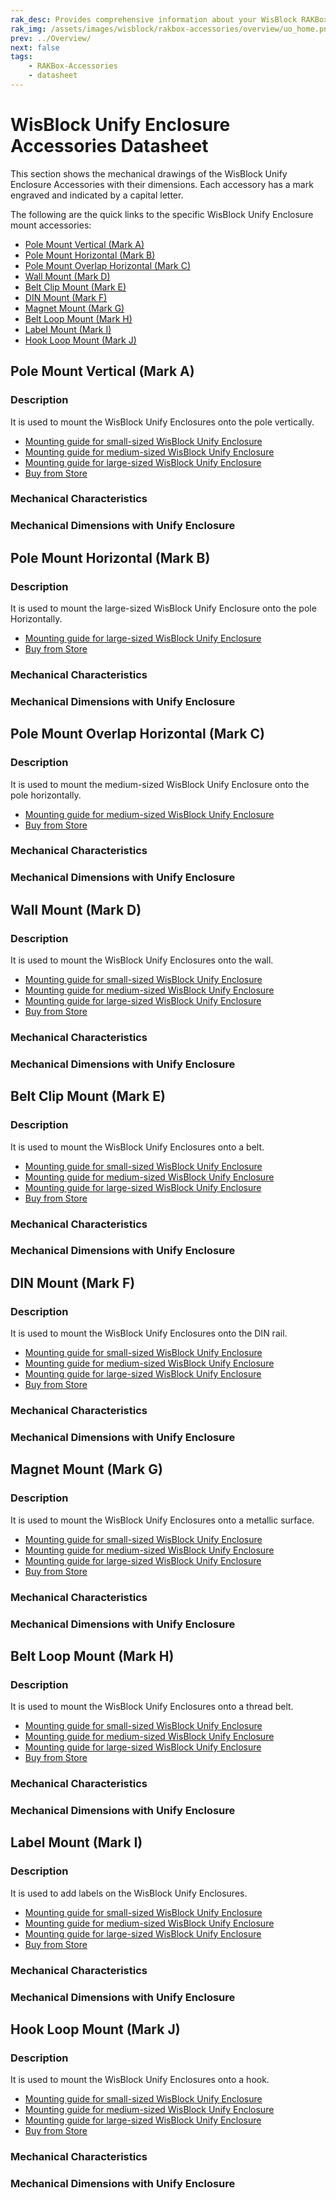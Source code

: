```yaml
---
rak_desc: Provides comprehensive information about your WisBlock RAKBox-Accessories Enclosure to help you use it. This information includes technical specifications and characteristics.
rak_img: /assets/images/wisblock/rakbox-accessories/overview/uo_home.png
prev: ../Overview/
next: false
tags:
    - RAKBox-Accessories
    - datasheet
---
```

# WisBlock Unify Enclosure Accessories Datasheet

This section shows the mechanical drawings of the WisBlock Unify Enclosure Accessories with their dimensions. Each accessory has a mark engraved and indicated by a capital letter. 

The following are the quick links to the specific WisBlock Unify Enclosure mount accessories:

- [Pole Mount Vertical (Mark A)](#pole-mount-vertical-mark-a)
- [Pole Mount Horizontal (Mark B)](#pole-mount-horizontal-mark-b)
- [Pole Mount Overlap Horizontal (Mark C)](#pole-mount-overlap-horizontal-mark-c)
- [Wall Mount (Mark D)](#wall-mount-mark-d)
- [Belt Clip Mount (Mark E)](#belt-clip-mount-mark-e)
- [DIN Mount (Mark F)](#din-mount-mark-f)
- [Magnet Mount (Mark G)](#magnet-mount-mark-g)
- [Belt Loop Mount (Mark H)](#belt-loop-mount-mark-h)
- [Label Mount (Mark I)](#label-mount-mark-i)
- [Hook Loop Mount (Mark J)](#hook-loop-mount-mark-j)

## Pole Mount Vertical (Mark A)

### Description

It is used to mount the WisBlock Unify Enclosures onto the pole vertically.

- [Mounting guide for small-sized WisBlock Unify Enclosure](/Product-Categories/WisBlock/RAKBox-UO100x75x38/Installation/#pole-mount-vertical-mark-a)
- [Mounting guide for medium-sized WisBlock Unify Enclosure](/Product-Categories/WisBlock/RAKBox-UO150x100x45/Installation/#pole-mount-vertical-mark-a)
- [Mounting guide for large-sized WisBlock Unify Enclosure](/Product-Categories/WisBlock/RAKBox-UO180x130x60/Installation/#pole-mount-vertical-mark-a)
- [Buy from Store](https://store.rakwireless.com/products/unify-vertical-pole-mounting-kit)
  
<rk-img
  src="/assets/images/wisblock/rakbox-accessories/datasheet/mark-A.png"
  width="30%"
  caption="Pole mount vertical (Mark A)"
/>

### Mechanical Characteristics

<rk-img
  src="/assets/images/wisblock/rakbox-accessories/datasheet/mark-A-dim.png"
  width="30%"
  caption="Pole mount vertical (Mark A) dimensions"
/>

### Mechanical Dimensions with Unify Enclosure

<rk-img
  src="/assets/images/wisblock/rakbox-accessories/datasheet/mark-A-small.png"
  width="50%"
  caption="Small-sized WisBlock Unify Enclosure"
/>

<rk-img
  src="/assets/images/wisblock/rakbox-accessories/datasheet/mark-A-medium.png"
  width="50%"
  caption="Medium-sized WisBlock Unify Enclosure"
/>

<rk-img
  src="/assets/images/wisblock/rakbox-accessories/datasheet/mark-A-large.png"
  width="50%"
  caption="Large-sized WisBlock Unify Enclosure"
/>


## Pole Mount Horizontal (Mark B)

### Description

It is used to mount the large-sized WisBlock Unify Enclosure onto the pole Horizontally.

- [Mounting guide for large-sized WisBlock Unify Enclosure](/Product-Categories/WisBlock/RAKBox-UO180x130x60/Installation/#pole-mount-horizontal-mark-b)
- [Buy from Store](https://store.rakwireless.com/collections/wisblock-enclosure)

<rk-img
  src="/assets/images/wisblock/rakbox-accessories/datasheet/mark-B.png"
  width="30%"
  caption="Pole mount horizontal (Mark B)"
/>

### Mechanical Characteristics

<rk-img
  src="/assets/images/wisblock/rakbox-accessories/datasheet/mark-B-dim.png"
  width="30%"
  caption="Pole mount horizontal (Mark B) dimensions"
/>

### Mechanical Dimensions with Unify Enclosure

<rk-img
  src="/assets/images/wisblock/rakbox-accessories/datasheet/mark-B-large.png"
  width="50%"
  caption="Large-sized WisBlock Unify Enclosure"
/>


## Pole Mount Overlap Horizontal (Mark C)

### Description

It is used to mount the medium-sized WisBlock Unify Enclosure onto the pole horizontally.

- [Mounting guide for medium-sized WisBlock Unify Enclosure](/Product-Categories/WisBlock/RAKBox-UO150x100x45/Installation/#pole-mount-overlap-horizontal-mark-c)
- [Buy from Store](https://store.rakwireless.com/products/unify-pole-mounting-horizontal-kit)
  
<rk-img
  src="/assets/images/wisblock/rakbox-accessories/datasheet/mark-C.png"
  width="30%"
  caption="Pole mount overlap horizontal (Mark C)"
/>

### Mechanical Characteristics

<rk-img
  src="/assets/images/wisblock/rakbox-accessories/datasheet/mark-C-dim.png"
  width="30%"
  caption="Pole mount overlap horizontal (Mark C) dimensions"
/>

### Mechanical Dimensions with Unify Enclosure

<rk-img
  src="/assets/images/wisblock/rakbox-accessories/datasheet/mark-C-medium.png"
  width="50%"
  caption="Medium-sized WisBlock Unify Enclosuree"
/>

## Wall Mount (Mark D)

### Description

It is used to mount the WisBlock Unify Enclosures onto the wall.

- [Mounting guide for small-sized WisBlock Unify Enclosure](/Product-Categories/WisBlock/RAKBox-UO100x75x38/Installation/#wall-mount-mark-d)
- [Mounting guide for medium-sized WisBlock Unify Enclosure](/Product-Categories/WisBlock/RAKBox-UO150x100x45/Installation/#wall-mount-mark-d)
- [Mounting guide for large-sized WisBlock Unify Enclosure](/Product-Categories/WisBlock/RAKBox-UO180x130x60/Installation/#wall-mount-mark-d)
- [Buy from Store](https://store.rakwireless.com/products/unify-wall-mounting-kit)

<rk-img
  src="/assets/images/wisblock/rakbox-accessories/datasheet/mark-D.png"
  width="30%"
  caption="Wall mount (Mark D)"
/>

### Mechanical Characteristics

<rk-img
  src="/assets/images/wisblock/rakbox-accessories/datasheet/mark-D-dim.png"
  width="30%"
  caption="Wall mount (Mark D) dimensions"
/>

### Mechanical Dimensions with Unify Enclosure

<rk-img
  src="/assets/images/wisblock/rakbox-accessories/datasheet/mark-D-small.png"
  width="50%"
  caption="Small-sized WisBlock Unify Enclosure"
/>

<rk-img
  src="/assets/images/wisblock/rakbox-accessories/datasheet/mark-D-medium.png"
  width="50%"
  caption="Medium-sized WisBlock Unify Enclosure"
/>

<rk-img
  src="/assets/images/wisblock/rakbox-accessories/datasheet/mark-D-large.png"
  width="50%"
  caption="Large-sized WisBlock Unify Enclosure"
/>


## Belt Clip Mount (Mark E)

### Description

It is used to mount the WisBlock Unify Enclosures onto a belt.

- [Mounting guide for small-sized WisBlock Unify Enclosure](/Product-Categories/WisBlock/RAKBox-UO100x75x38/Installation/#belt-clip-mount-mark-e)
- [Mounting guide for medium-sized WisBlock Unify Enclosure](/Product-Categories/WisBlock/RAKBox-UO150x100x45/Installation/#belt-clip-mount-mark-e)
- [Mounting guide for large-sized WisBlock Unify Enclosure](/Product-Categories/WisBlock/RAKBox-UO180x130x60/Installation/#belt-clip-mount-mark-e)
- [Buy from Store](https://store.rakwireless.com/collections/wisblock-enclosure)

<rk-img
  src="/assets/images/wisblock/rakbox-accessories/datasheet/mark-E.png"
  width="20%"
  caption="Belt clip mount (Mark E)"
/>

### Mechanical Characteristics

<rk-img
  src="/assets/images/wisblock/rakbox-accessories/datasheet/mark-E-dim.png"
  width="30%"
  caption="Belt clip mount (Mark E) dimensions"
/>

### Mechanical Dimensions with Unify Enclosure

<rk-img
  src="/assets/images/wisblock/rakbox-accessories/datasheet/mark-E-small.png"
  width="50%"
  caption="Small-sized WisBlock Unify Enclosure"
/>

<rk-img
  src="/assets/images/wisblock/rakbox-accessories/datasheet/mark-E-medium.png"
  width="50%"
  caption="Medium-sized WisBlock Unify Enclosure"
/>

<rk-img
  src="/assets/images/wisblock/rakbox-accessories/datasheet/mark-E-large.png"
  width="50%"
  caption="Large-sized WisBlock Unify Enclosure"
/>



## DIN Mount (Mark F)

### Description

It is used to mount the WisBlock Unify Enclosures onto the DIN rail.

- [Mounting guide for small-sized WisBlock Unify Enclosure](/Product-Categories/WisBlock/RAKBox-UO100x75x38/Installation/#din-mount-mark-f)
- [Mounting guide for medium-sized WisBlock Unify Enclosure](/Product-Categories/WisBlock/RAKBox-UO150x100x45/Installation/#din-mount-mark-f)
- [Mounting guide for large-sized WisBlock Unify Enclosure](/Product-Categories/WisBlock/RAKBox-UO180x130x60/Installation/#din-mount-mark-f)
- [Buy from Store](https://store.rakwireless.com/collections/wisblock-enclosure)

<rk-img
  src="/assets/images/wisblock/rakbox-accessories/datasheet/mark-F.png"
  width="30%"
  caption="DIN mount (Mark F)"
/>

### Mechanical Characteristics

<rk-img
  src="/assets/images/wisblock/rakbox-accessories/datasheet/mark-F-dim.png"
  width="30%"
  caption="DIN mount (Mark F) dimensions"
/>

### Mechanical Dimensions with Unify Enclosure

<rk-img
  src="/assets/images/wisblock/rakbox-accessories/datasheet/mark-F-small.png"
  width="50%"
  caption="Small-sized WisBlock Unify Enclosure"
/>

<rk-img
  src="/assets/images/wisblock/rakbox-accessories/datasheet/mark-F-medium.png"
  width="50%"
  caption="Medium-sized WisBlock Unify Enclosure"
/>

<rk-img
  src="/assets/images/wisblock/rakbox-accessories/datasheet/mark-F-large.png"
  width="50%"
  caption="Large-sized WisBlock Unify Enclosure"
/>



## Magnet Mount (Mark G)

### Description

It is used to mount the WisBlock Unify Enclosures onto a metallic surface.

- [Mounting guide for small-sized WisBlock Unify Enclosure](/Product-Categories/WisBlock/RAKBox-UO100x75x38/Installation/#magnet-mount-mark-g)
- [Mounting guide for medium-sized WisBlock Unify Enclosure](/Product-Categories/WisBlock/RAKBox-UO150x100x45/Installation/#magnet-mount-mark-g)
- [Mounting guide for large-sized WisBlock Unify Enclosure](/Product-Categories/WisBlock/RAKBox-UO180x130x60/Installation/#magnet-mount-mark-g)
- [Buy from Store](https://store.rakwireless.com/collections/wisblock-enclosure)

<rk-img
  src="/assets/images/wisblock/rakbox-accessories/datasheet/mark-G.png"
  width="30%"
  caption="Magnet mount (Mark G)"
/>

### Mechanical Characteristics

<rk-img
  src="/assets/images/wisblock/rakbox-accessories/datasheet/mark-G-dim.png"
  width="40%"
  caption="Magnet mount (Mark G) dimensions"
/>

### Mechanical Dimensions with Unify Enclosure

<rk-img
  src="/assets/images/wisblock/rakbox-accessories/datasheet/mark-G-small.png"
  width="50%"
  caption="Small-sized WisBlock Unify Enclosure"
/>

<rk-img
  src="/assets/images/wisblock/rakbox-accessories/datasheet/mark-G-medium.png"
  width="50%"
  caption="Medium-sized WisBlock Unify Enclosure"
/>

<rk-img
  src="/assets/images/wisblock/rakbox-accessories/datasheet/mark-G-large.png"
  width="50%"
  caption="Large-sized WisBlock Unify Enclosure"
/>



## Belt Loop Mount (Mark H)

### Description

It is used to mount the WisBlock Unify Enclosures onto a thread belt.

- [Mounting guide for small-sized WisBlock Unify Enclosure](/Product-Categories/WisBlock/RAKBox-UO100x75x38/Installation/#belt-loop-mount-mark-h)
- [Mounting guide for medium-sized WisBlock Unify Enclosure](/Product-Categories/WisBlock/RAKBox-UO150x100x45/Installation/#belt-loop-mount-mark-h)
- [Mounting guide for large-sized WisBlock Unify Enclosure](/Product-Categories/WisBlock/RAKBox-UO180x130x60/Installation/#belt-loop-mount-mark-h)
- [Buy from Store](https://store.rakwireless.com/collections/wisblock-enclosure)

<rk-img
  src="/assets/images/wisblock/rakbox-accessories/datasheet/mark-H.png"
  width="30%"
  caption="Belt loop mount (Mark H)"
/>

### Mechanical Characteristics

<rk-img
  src="/assets/images/wisblock/rakbox-accessories/datasheet/mark-H-dim.png"
  width="40%"
  caption="Belt loop mount (Mark H) dimensions"
/>

### Mechanical Dimensions with Unify Enclosure

<rk-img
  src="/assets/images/wisblock/rakbox-accessories/datasheet/mark-H-small.png"
  width="50%"
  caption="Small-sized WisBlock Unify Enclosure"
/>

<rk-img
  src="/assets/images/wisblock/rakbox-accessories/datasheet/mark-H-medium.png"
  width="50%"
  caption="Medium-sized WisBlock Unify Enclosure"
/>

<rk-img
  src="/assets/images/wisblock/rakbox-accessories/datasheet/mark-H-large.png"
  width="50%"
  caption="Large-sized WisBlock Unify Enclosure"
/>



## Label Mount (Mark I)

### Description

It is used to add labels on the WisBlock Unify Enclosures.

- [Mounting guide for small-sized WisBlock Unify Enclosure](/Product-Categories/WisBlock/RAKBox-UO100x75x38/Installation/#label-mount-mark-i)
- [Mounting guide for medium-sized WisBlock Unify Enclosure](/Product-Categories/WisBlock/RAKBox-UO150x100x45/Installation/#label-mount-mark-i)
- [Mounting guide for large-sized WisBlock Unify Enclosure](/Product-Categories/WisBlock/RAKBox-UO180x130x60/Installation/#label-mount-mark-i)
- [Buy from Store](https://store.rakwireless.com/collections/wisblock-enclosure)

<rk-img
  src="/assets/images/wisblock/rakbox-accessories/datasheet/mark-I.png"
  width="20%"
  caption="Label mount (Mark I)"
/>

### Mechanical Characteristics

<rk-img
  src="/assets/images/wisblock/rakbox-accessories/datasheet/mark-I-dim.png"
  width="30%"
  caption="Label mount (Mark I) dimensions"
/>

### Mechanical Dimensions with Unify Enclosure

<rk-img
  src="/assets/images/wisblock/rakbox-accessories/datasheet/mark-I-small.png"
  width="50%"
  caption="Small-sized WisBlock Unify Enclosure"
/>

<rk-img
  src="/assets/images/wisblock/rakbox-accessories/datasheet/mark-I-medium.png"
  width="50%"
  caption="Medium-sized WisBlock Unify Enclosure"
/>

<rk-img
  src="/assets/images/wisblock/rakbox-accessories/datasheet/mark-I-large.png"
  width="50%"
  caption="Large-sized WisBlock Unify Enclosure"
/>



## Hook Loop Mount (Mark J)

### Description

It is used to mount the WisBlock Unify Enclosures onto a hook.

- [Mounting guide for small-sized WisBlock Unify Enclosure](/Product-Categories/WisBlock/RAKBox-UO100x75x38/Installation/#hook-loop-mount-mark-j)
- [Mounting guide for medium-sized WisBlock Unify Enclosure](/Product-Categories/WisBlock/RAKBox-UO150x100x45/Installation/#hook-loop-mount-mark-j)
- [Mounting guide for large-sized WisBlock Unify Enclosure](/Product-Categories/WisBlock/RAKBox-UO180x130x60/Installation/#hook-loop-mount-mark-j)
- [Buy from Store](https://store.rakwireless.com/collections/wisblock-enclosure)

<rk-img
  src="/assets/images/wisblock/rakbox-accessories/datasheet/mark-J.png"
  width="20%"
  caption="Hook loop mount (Mark J)"
/>

### Mechanical Characteristics

<rk-img
  src="/assets/images/wisblock/rakbox-accessories/datasheet/mark-J-dim.png"
  width="30%"
  caption="Hook loop mount (Mark J) dimensions"
/>

### Mechanical Dimensions with Unify Enclosure

<rk-img
  src="/assets/images/wisblock/rakbox-accessories/datasheet/mark-J-small.png"
  width="50%"
  caption="Small-sized WisBlock Unify Enclosure"
/>

<rk-img
  src="/assets/images/wisblock/rakbox-accessories/datasheet/mark-J-medium.png"
  width="50%"
  caption="Medium-sized WisBlock Unify Enclosure"
/>

<rk-img
  src="/assets/images/wisblock/rakbox-accessories/datasheet/mark-J-large.png"
  width="50%"
  caption="Large-sized WisBlock Unify Enclosure"
/>